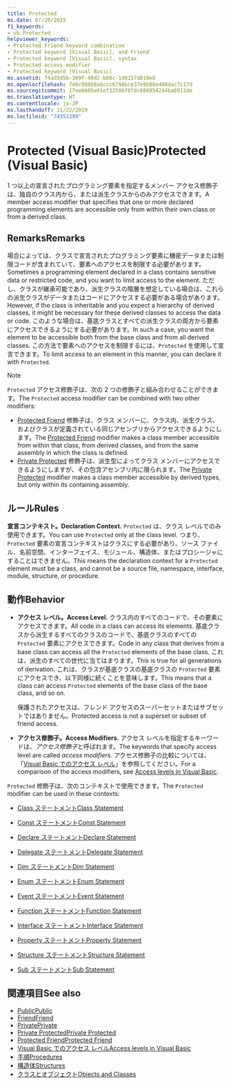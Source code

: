 ```yaml
---
title: Protected
ms.date: 07/20/2015
f1_keywords:
- vb.Protected
helpviewer_keywords:
- Protected Friend keyword combination
- Protected keyword [Visual Basic], and Friend
- Protected keyword [Visual Basic], syntax
- Protected access modifier
- Protected keyword [Visual Basic]
ms.assetid: 74ad3d56-309f-49d2-b60c-1d0157d010e8
ms.openlocfilehash: 740c998b8a6ccc6798bce37e9b08e408dac7c17d
ms.sourcegitcommit: 17ee6605e01ef32506f8fdc686954244ba6911de
ms.translationtype: HT
ms.contentlocale: ja-JP
ms.lasthandoff: 11/22/2019
ms.locfileid: "74351299"
---
```

# <a name="protected-visual-basic"></a><span data-ttu-id="17e9d-102">Protected (Visual Basic)</span><span class="sxs-lookup"><span data-stu-id="17e9d-102">Protected (Visual Basic)</span></span>

<span data-ttu-id="17e9d-103">1 つ以上の宣言されたプログラミング要素を指定するメンバー アクセス修飾子は、独自のクラス内から、または派生クラスからのみアクセスできます。</span><span class="sxs-lookup"><span data-stu-id="17e9d-103">A member access modifier that specifies that one or more declared programming elements are accessible only from within their own class or from a derived class.</span></span>

## <a name="remarks"></a><span data-ttu-id="17e9d-104">Remarks</span><span class="sxs-lookup"><span data-stu-id="17e9d-104">Remarks</span></span>

<span data-ttu-id="17e9d-105">場合によっては、クラスで宣言されたプログラミング要素に機密データまたは制限コードが含まれていて、要素へのアクセスを制限する必要があります。</span><span class="sxs-lookup"><span data-stu-id="17e9d-105">Sometimes a programming element declared in a class contains sensitive data or restricted code, and you want to limit access to the element.</span></span> <span data-ttu-id="17e9d-106">ただし、クラスが継承可能であり、派生クラスの階層を想定している場合は、これらの派生クラスがデータまたはコードにアクセスする必要がある場合があります。</span><span class="sxs-lookup"><span data-stu-id="17e9d-106">However, if the class is inheritable and you expect a hierarchy of derived classes, it might be necessary for these derived classes to access the data or code.</span></span> <span data-ttu-id="17e9d-107">このような場合は、基底クラスとすべての派生クラスの両方から要素にアクセスできるようにする必要があります。</span><span class="sxs-lookup"><span data-stu-id="17e9d-107">In such a case, you want the element to be accessible both from the base class and from all derived classes.</span></span> <span data-ttu-id="17e9d-108">この方法で要素へのアクセスを制限するには、`Protected` を使用して宣言できます。</span><span class="sxs-lookup"><span data-stu-id="17e9d-108">To limit access to an element in this manner, you can declare it with `Protected`.</span></span>

> [!NOTE]
> <span data-ttu-id="17e9d-109">`Protected` アクセス修飾子は、次の 2 つの修飾子と組み合わせることができます。</span><span class="sxs-lookup"><span data-stu-id="17e9d-109">The `Protected` access modifier can be combined with two other modifiers:</span></span>
>
> - <span data-ttu-id="17e9d-110">[Protected Friend](protected-friend.md) 修飾子は、クラス メンバーに、クラス内、派生クラス、およびクラスが定義されている同じアセンブリからアクセスできるようにします。</span><span class="sxs-lookup"><span data-stu-id="17e9d-110">The [Protected Friend](protected-friend.md) modifier makes a class member accessible from within that class, from derived classes, and from the same assembly in which the class is defined.</span></span>
> - <span data-ttu-id="17e9d-111">[Private Protected](private-protected.md) 修飾子は、派生型によってクラス メンバーにアクセスできるようにしますが、その包含アセンブリ内に限られます。</span><span class="sxs-lookup"><span data-stu-id="17e9d-111">The [Private Protected](private-protected.md) modifier makes a class member accessible by derived types, but only within its containing assembly.</span></span>

## <a name="rules"></a><span data-ttu-id="17e9d-112">ルール</span><span class="sxs-lookup"><span data-stu-id="17e9d-112">Rules</span></span>

<span data-ttu-id="17e9d-113">**宣言コンテキスト。**</span><span class="sxs-lookup"><span data-stu-id="17e9d-113">**Declaration Context.**</span></span> <span data-ttu-id="17e9d-114">`Protected` は、クラス レベルでのみ使用できます。</span><span class="sxs-lookup"><span data-stu-id="17e9d-114">You can use `Protected` only at the class level.</span></span> <span data-ttu-id="17e9d-115">つまり、`Protected` 要素の宣言コンテキストはクラスにする必要があり、ソース ファイル、名前空間、インターフェイス、モジュール、構造体、またはプロシージャにすることはできません。</span><span class="sxs-lookup"><span data-stu-id="17e9d-115">This means the declaration context for a `Protected` element must be a class, and cannot be a source file, namespace, interface, module, structure, or procedure.</span></span>

## <a name="behavior"></a><span data-ttu-id="17e9d-116">動作</span><span class="sxs-lookup"><span data-stu-id="17e9d-116">Behavior</span></span>

- <span data-ttu-id="17e9d-117">**アクセス レベル。**</span><span class="sxs-lookup"><span data-stu-id="17e9d-117">**Access Level.**</span></span> <span data-ttu-id="17e9d-118">クラス内のすべてのコードで、その要素にアクセスできます。</span><span class="sxs-lookup"><span data-stu-id="17e9d-118">All code in a class can access its elements.</span></span> <span data-ttu-id="17e9d-119">基底クラスから派生するすべてのクラスのコードで、基底クラスのすべての `Protected` 要素にアクセスできます。</span><span class="sxs-lookup"><span data-stu-id="17e9d-119">Code in any class that derives from a base class can access all the `Protected` elements of the base class.</span></span> <span data-ttu-id="17e9d-120">これは、派生のすべての世代に当てはまります。</span><span class="sxs-lookup"><span data-stu-id="17e9d-120">This is true for all generations of derivation.</span></span> <span data-ttu-id="17e9d-121">これは、クラスが基底クラスの基底クラスの `Protected` 要素にアクセスでき、以下同様に続くことを意味します。</span><span class="sxs-lookup"><span data-stu-id="17e9d-121">This means that a class can access `Protected` elements of the base class of the base class, and so on.</span></span>

     <span data-ttu-id="17e9d-122">保護されたアクセスは、フレンド アクセスのスーパーセットまたはサブセットではありません。</span><span class="sxs-lookup"><span data-stu-id="17e9d-122">Protected access is not a superset or subset of friend access.</span></span>

- <span data-ttu-id="17e9d-123">**アクセス修飾子。**</span><span class="sxs-lookup"><span data-stu-id="17e9d-123">**Access Modifiers.**</span></span> <span data-ttu-id="17e9d-124">アクセス レベルを指定するキーワードは、*アクセス修飾子*と呼ばれます。</span><span class="sxs-lookup"><span data-stu-id="17e9d-124">The keywords that specify access level are called *access modifiers*.</span></span> <span data-ttu-id="17e9d-125">アクセス修飾子の比較については、「[Visual Basic でのアクセス レベル](../../../visual-basic/programming-guide/language-features/declared-elements/access-levels.md)」を参照してください。</span><span class="sxs-lookup"><span data-stu-id="17e9d-125">For a comparison of the access modifiers, see [Access levels in Visual Basic](../../../visual-basic/programming-guide/language-features/declared-elements/access-levels.md).</span></span>

<span data-ttu-id="17e9d-126">`Protected` 修飾子は、次のコンテキストで使用できます。</span><span class="sxs-lookup"><span data-stu-id="17e9d-126">The `Protected` modifier can be used in these contexts:</span></span>

- [<span data-ttu-id="17e9d-127">Class ステートメント</span><span class="sxs-lookup"><span data-stu-id="17e9d-127">Class Statement</span></span>](../../../visual-basic/language-reference/statements/class-statement.md)

- [<span data-ttu-id="17e9d-128">Const ステートメント</span><span class="sxs-lookup"><span data-stu-id="17e9d-128">Const Statement</span></span>](../../../visual-basic/language-reference/statements/const-statement.md)

- [<span data-ttu-id="17e9d-129">Declare ステートメント</span><span class="sxs-lookup"><span data-stu-id="17e9d-129">Declare Statement</span></span>](../../../visual-basic/language-reference/statements/declare-statement.md)

- [<span data-ttu-id="17e9d-130">Delegate ステートメント</span><span class="sxs-lookup"><span data-stu-id="17e9d-130">Delegate Statement</span></span>](../../../visual-basic/language-reference/statements/delegate-statement.md)

- [<span data-ttu-id="17e9d-131">Dim ステートメント</span><span class="sxs-lookup"><span data-stu-id="17e9d-131">Dim Statement</span></span>](../../../visual-basic/language-reference/statements/dim-statement.md)

- [<span data-ttu-id="17e9d-132">Enum ステートメント</span><span class="sxs-lookup"><span data-stu-id="17e9d-132">Enum Statement</span></span>](../../../visual-basic/language-reference/statements/enum-statement.md)

- [<span data-ttu-id="17e9d-133">Event ステートメント</span><span class="sxs-lookup"><span data-stu-id="17e9d-133">Event Statement</span></span>](../../../visual-basic/language-reference/statements/event-statement.md)

- [<span data-ttu-id="17e9d-134">Function ステートメント</span><span class="sxs-lookup"><span data-stu-id="17e9d-134">Function Statement</span></span>](../../../visual-basic/language-reference/statements/function-statement.md)

- [<span data-ttu-id="17e9d-135">Interface ステートメント</span><span class="sxs-lookup"><span data-stu-id="17e9d-135">Interface Statement</span></span>](../../../visual-basic/language-reference/statements/interface-statement.md)

- [<span data-ttu-id="17e9d-136">Property ステートメント</span><span class="sxs-lookup"><span data-stu-id="17e9d-136">Property Statement</span></span>](../../../visual-basic/language-reference/statements/property-statement.md)

- [<span data-ttu-id="17e9d-137">Structure ステートメント</span><span class="sxs-lookup"><span data-stu-id="17e9d-137">Structure Statement</span></span>](../../../visual-basic/language-reference/statements/structure-statement.md)

- [<span data-ttu-id="17e9d-138">Sub ステートメント</span><span class="sxs-lookup"><span data-stu-id="17e9d-138">Sub Statement</span></span>](../../../visual-basic/language-reference/statements/sub-statement.md)

## <a name="see-also"></a><span data-ttu-id="17e9d-139">関連項目</span><span class="sxs-lookup"><span data-stu-id="17e9d-139">See also</span></span>

- [<span data-ttu-id="17e9d-140">Public</span><span class="sxs-lookup"><span data-stu-id="17e9d-140">Public</span></span>](../../../visual-basic/language-reference/modifiers/public.md)
- [<span data-ttu-id="17e9d-141">Friend</span><span class="sxs-lookup"><span data-stu-id="17e9d-141">Friend</span></span>](../../../visual-basic/language-reference/modifiers/friend.md)
- [<span data-ttu-id="17e9d-142">Private</span><span class="sxs-lookup"><span data-stu-id="17e9d-142">Private</span></span>](../../../visual-basic/language-reference/modifiers/private.md)
- [<span data-ttu-id="17e9d-143">Private Protected</span><span class="sxs-lookup"><span data-stu-id="17e9d-143">Private Protected</span></span>](private-protected.md)
- [<span data-ttu-id="17e9d-144">Protected Friend</span><span class="sxs-lookup"><span data-stu-id="17e9d-144">Protected Friend</span></span>](protected-friend.md)
- [<span data-ttu-id="17e9d-145">Visual Basic でのアクセス レベル</span><span class="sxs-lookup"><span data-stu-id="17e9d-145">Access levels in Visual Basic</span></span>](../../../visual-basic/programming-guide/language-features/declared-elements/access-levels.md)
- [<span data-ttu-id="17e9d-146">手順</span><span class="sxs-lookup"><span data-stu-id="17e9d-146">Procedures</span></span>](../../../visual-basic/programming-guide/language-features/procedures/index.md)
- [<span data-ttu-id="17e9d-147">構造体</span><span class="sxs-lookup"><span data-stu-id="17e9d-147">Structures</span></span>](../../../visual-basic/programming-guide/language-features/data-types/structures.md)
- [<span data-ttu-id="17e9d-148">クラスとオブジェクト</span><span class="sxs-lookup"><span data-stu-id="17e9d-148">Objects and Classes</span></span>](../../../visual-basic/programming-guide/language-features/objects-and-classes/index.md)
